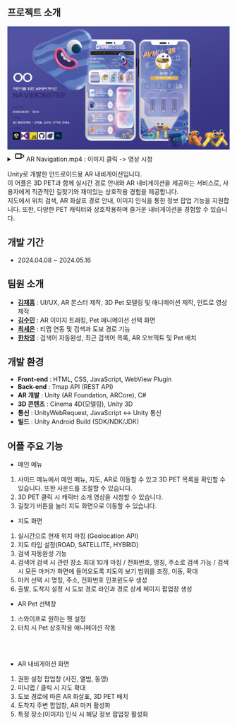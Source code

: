 ## 프로젝트 소개
<img src="https://github.com/CuteSeeun/Unity-AR-Navigation/blob/main/2_AR.pptx.png" alt="커버 이미지" width="950" />  

<details>
  <summary>
    <svg xmlns="http://www.w3.org/2000/svg" width="24" height="24" viewBox="0 0 24 24" fill="none" stroke="currentColor" stroke-width="2" stroke-linecap="round" stroke-linejoin="round">
  <rect x="3" y="7" width="13" height="10" rx="2" ry="2"></rect>
  <polygon points="16 7 22 11 22 13 16 17 16 7"></polygon>
</svg>
    AR Navigation.mp4  :  이미지 클릭 -> 영상 시청 
  </summary>
  
   [![유튜브 미리보기 이미지](https://img.youtube.com/vi/9ptV7AUB8UE/0.jpg)](https://www.youtube.com/watch?v=9ptV7AUB8UE&t=489s)
</details>  

Unity로 개발한 안드로이드용 AR 내비게이션입니다.  
이 어플은 3D PET과 함께 실시간 경로 안내와 AR 내비게이션을 제공하는 서비스로, 사용자에게 직관적인 길찾기와 재미있는 상호작용 경험을 제공합니다.  
지도에서 위치 검색, AR 화살표 경로 안내, 이미지 인식을 통한 정보 팝업 기능을 지원합니다. 또한, 다양한 PET 캐릭터와 상호작용하며 즐거운 내비게이션을 경험할 수 있습니다.  

## 개발 기간
- 2024.04.08 ~ 2024.05.16


## 팀원 소개
- **[김재흠](https://github.com/nasri016)** : UI/UX, AR 몬스터 제작, 3D Pet 모델링 및 애니메이션 제작, 인트로 영상 제작
- **[김수민](https://github.com/eneru7i)** : AR 이미지 트래킹, Pet 애니메이션 선택 화면
- **[최세은](https://github.com/CuteSeeun)** : 티맵 연동 및 검색과 도보 경로 기능 
- **[한차영](https://github.com/chayeong)** : 검색어 자동완성, 최근 검색어 목록, AR 오브젝트 및 Pet 배치


## 개발 환경
- **Front-end** : HTML, CSS, JavaScript, WebView Plugin
- **Back-end** : Tmap API (REST API)
- **AR 개발** : Unity (AR Foundation, ARCore), C#
- **3D 콘텐츠** : Cinema 4D(모델링), Unity 3D
- **통신** : UnityWebRequest, JavaScript <-> Unity 통신
- **빌드** : Unity Android Build (SDK/NDK/JDK)

## 어플 주요 기능
- 메인 메뉴  
1. 사이드 메뉴에서 메인 메뉴, 지도, AR로 이동할 수 있고 3D PET 목록을 확인할 수 있습니다. 또한 사운드를 조절할 수 있습니다.
2. 3D PET 클릭 시 캐릭터 소개 영상을 시청할 수 있습니다.
3. 길찾기 버튼을 눌러 지도 화면으로 이동할 수 있습니다.

- 지도 화면
1. 실시간으로 현재 위치 마킹 (Geolocation API)
2. 지도 타입 설정(ROAD, SATELLITE, HYBRID)
3. 검색 자동완성 기능
4. 검색어 검색 시 관련 장소 최대 10개 마킹 / 전화번호, 명칭, 주소로 검색 가능 / 검색 시 모든 마커가 화면에 들어오도록 지도의 보기 범위를 조정, 이동, 확대
5. 마커 선택 시 명칭, 주소, 전화번호 인포윈도우 생성
6. 출발, 도착지 설정 시 도보 경로 라인과 경로 상세 페이지 팝업창 생성

- AR Pet 선택창
1. 스와이프로 원하는 펫 설정
2. 터치 시 Pet 상호작용 애니메이션 작동

<br><br>
 
- AR 내비게이션 화면
1. 권한 설정 팝업창 (사진, 앨범, 동영)
2. 미니맵 / 클릭 시 지도 확대
3. 도보 경로에 따른 AR 화살표, 3D PET 배치
4. 도착지 주변 팝업창, AR 마커 활성화
5. 특정 장소(이미지) 인식 시 해당 정보 팝업창 활성화 
